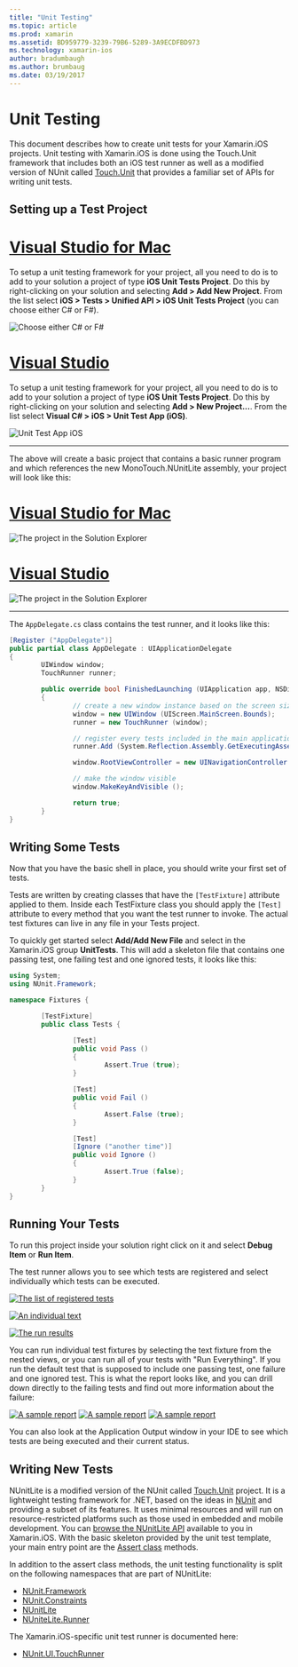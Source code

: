 ```yaml
---
title: "Unit Testing"
ms.topic: article
ms.prod: xamarin
ms.assetid: BD959779-3239-79B6-5289-3A9ECDFBD973
ms.technology: xamarin-ios
author: bradumbaugh
ms.author: brumbaug
ms.date: 03/19/2017
---
```


# Unit Testing

This document describes how to create unit tests for your Xamarin.iOS projects.
Unit testing with Xamarin.iOS is done using the Touch.Unit framework that includes
both an iOS test runner as well as a modified version of NUnit called [Touch.Unit](https://github.com/xamarin/Touch.Unit) that
provides a familiar set of APIs for writing unit tests.

## Setting up a Test Project

# [Visual Studio for Mac](#tab/vsmac)

To setup a unit testing framework for your project, all you need to do is to
add to your solution a project of type **iOS Unit Tests Project**. Do this
by right-clicking on your solution and selecting **Add > Add New Project**. From the
list select **iOS > Tests > Unified API > iOS Unit Tests Project**
(you can choose either C# or F#).

![](touch.unit-images/00.png "Choose either C# or F#")

# [Visual Studio](#tab/vswin)

To setup a unit testing framework for your project, all you need to do is to
add to your solution a project of type **iOS Unit Tests Project**. Do this
by right-clicking on your solution and selecting **Add > New Project...**. From the
list select **Visual C# > iOS > Unit Test App (iOS)**.

![](touch.unit-images/00a.png "Unit Test App iOS")

-----

The above will create a basic project that contains a basic runner program
and which references the new MonoTouch.NUnitLite assembly, your project will
look like this:

# [Visual Studio for Mac](#tab/vsmac)

![](touch.unit-images/01.png "The project in the Solution Explorer")

# [Visual Studio](#tab/vswin)

![](touch.unit-images/01a.png "The project in the Solution Explorer")

-----

The `AppDelegate.cs` class contains the test runner, and it looks like
this:

```csharp
[Register ("AppDelegate")]
public partial class AppDelegate : UIApplicationDelegate
{
        UIWindow window;
        TouchRunner runner;

        public override bool FinishedLaunching (UIApplication app, NSDictionary options)
        {
                // create a new window instance based on the screen size
                window = new UIWindow (UIScreen.MainScreen.Bounds);
                runner = new TouchRunner (window);

                // register every tests included in the main application/assembly
                runner.Add (System.Reflection.Assembly.GetExecutingAssembly ());

                window.RootViewController = new UINavigationController (runner.GetViewController ());

                // make the window visible
                window.MakeKeyAndVisible ();

                return true;
        }
}
```

## Writing Some Tests

Now that you have the basic shell in place, you should write your first set
of tests.

Tests are written by creating classes that have the `[TestFixture]` attribute
applied to them. Inside each TestFixture class you should apply the `[Test]`
attribute to every method that you want the test runner to invoke. The actual
test fixtures can live in any file in your Tests project.

To quickly get started select **Add/Add New File** and select in the Xamarin.iOS
group **UnitTests**. This will add a skeleton file that contains one passing test,
one failing test and one ignored tests, it looks like this:

```csharp
using System;
using NUnit.Framework;

namespace Fixtures {

        [TestFixture]
        public class Tests {

                [Test]
                public void Pass ()
                {
                        Assert.True (true);
                }

                [Test]
                public void Fail ()
                {
                        Assert.False (true);
                }

                [Test]
                [Ignore ("another time")]
                public void Ignore ()
                {
                        Assert.True (false);
                }
        }
}
```

## Running Your Tests

To run this project inside your solution right click on it and select **Debug Item**
or **Run Item**.

The test runner allows you to see which tests are registered and select
individually which tests can be executed.

[ ![](touch.unit-images/02.png "The list of registered tests")](touch.unit-images/02.png) 

[ ![](touch.unit-images/03.png "An individual text")](touch.unit-images/03.png) 

[ ![](touch.unit-images/04.png "The run results")](touch.unit-images/04.png)

You can run individual test fixtures by selecting the text fixture from the
nested views, or you can run all of your tests with "Run Everything". If you run
the default test that is supposed to include one passing test, one failure and
one ignored test. This is what the report looks like, and you can drill down
directly to the failing tests and find out more information about the
failure:

[ ![](touch.unit-images/05.png "A sample report")](touch.unit-images/05.png) [ ![](touch.unit-images/06.png "A sample report")](touch.unit-images/06.png) [ ![](touch.unit-images/07.png "A sample report")](touch.unit-images/07.png)

You can also look at the Application Output window in your IDE to see
which tests are being executed and their current status.

## Writing New Tests

NUnitLite is a modified version of the NUnit called [Touch.Unit](https://github.com/xamarin/Touch.Unit)
project. It is a lightweight testing framework for .NET, based on the
ideas in [NUnit](http://nunit.com/) and providing a subset of its features.
It uses minimal resources and will run on resource-restricted platforms such as
those used in embedded and mobile development. You can
[browse the NUnitLite API](https://developer.xamarin.com/api/namespace/NUnitLite/) available to you in
Xamarin.iOS. With the basic skeleton provided by the unit test template, your
main entry point are the [Assert class](https://developer.xamarin.com/api/type/NUnit.Framework.Assert/) methods.

In addition to the assert class methods, the unit testing functionality is
split on the following namespaces that are part of NUnitLite:

-   [NUnit.Framework](https://developer.xamarin.com/api/namespace/NUnit.Framework/)
-   [NUnit.Constraints](https://developer.xamarin.com/api/namespace/NUnit.Framework.Constraints/)
-   [NUnitLite](https://developer.xamarin.com/api/namespace/NUnitLite/)
-   [NUniteLite.Runner](https://developer.xamarin.com/api/namespace/NUnitLite.Runner/)


The Xamarin.iOS-specific unit test runner is documented here:

-   [NUnit.UI.TouchRunner](https://developer.xamarin.com/api/type/NUnit.UI.TouchRunner/)
